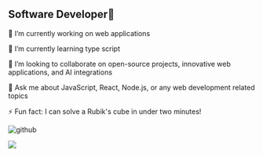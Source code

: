 ## Software Developer👋


 🔭 I’m currently working on web applications
 
 🌱 I’m currently learning type script
 
👯 I’m looking to collaborate on open-source projects, innovative web applications, and AI integrations

💬 Ask me about JavaScript, React, Node.js, or any web development related topics
 
⚡ Fun fact: I can solve a Rubik's cube in under two minutes!

![github](https://img.shields.io/badge/GitHub-000000?style=for-the-badge&logo=GitHub&logoColor=white)


<a href="https://visitcount.itsvg.in">
  <img src="https://visitcount.itsvg.in/api?id=Jesse25-t&label=Profile%20Views&color=3&icon=9&pretty=false" />
</a>

